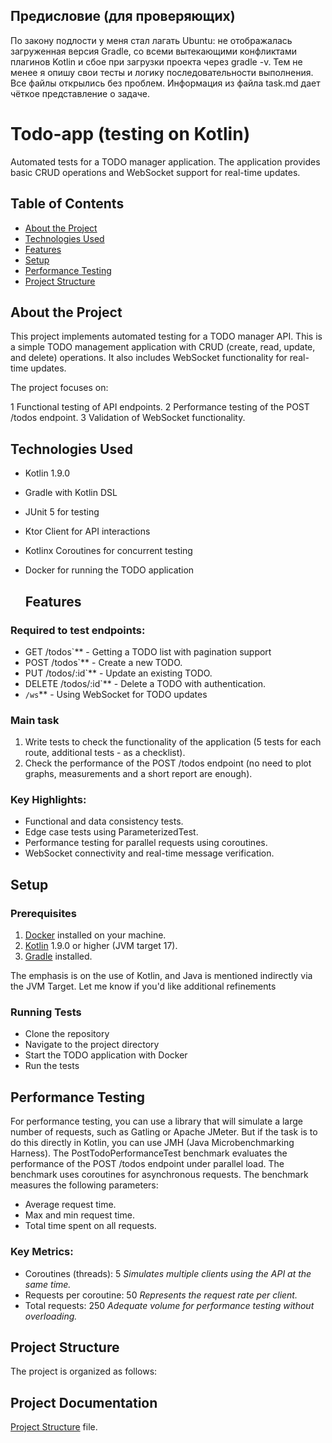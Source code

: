 ## Предисловие (для проверяющих)
По закону подлости у меня стал лагать Ubuntu: не отображалась загруженная версия Gradle, со всеми вытекающими конфликтами плагинов Kotlin и сбое при загрузки проекта через gradle -v.
Тем не менее я опишу свои тесты и логику последовательности выполнения. 
Все файлы открылись без проблем. 
Информация из файла task.md дает чёткое представление о задаче.


# Todo-app (testing on Kotlin)

Automated tests for a TODO manager application. The application provides basic CRUD operations and WebSocket support for real-time updates.

## Table of Contents
- [About the Project](#about-the-project)
- [Technologies Used](#technologies-used)
- [Features](#features)
- [Setup](#setup)
- [Performance Testing](#performance-testing)
- [Project Structure](#project-structure)

## About the Project

This project implements automated testing for a TODO manager API. This is a simple TODO management application with CRUD (create, read, update, and delete) operations.
It also includes WebSocket functionality for real-time updates.

The project focuses on:

1 Functional testing of API endpoints.
2 Performance testing of the POST /todos endpoint.
3 Validation of WebSocket functionality.

## Technologies Used

- Kotlin 1.9.0
- Gradle with Kotlin DSL
- JUnit 5 for testing
- Ktor Client for API interactions
- Kotlinx Coroutines for concurrent testing
- Docker for running the TODO application

  ## Features

### Required to test endpoints:

- GET /todos`** - Getting a TODO list with pagination support
- POST /todos`** - Create a new TODO.
- PUT /todos/:id`** - Update an existing TODO.
- DELETE /todos/:id`** - Delete a TODO with authentication.
- `/ws`** - Using WebSocket for TODO updates

### Main task

1. Write tests to check the functionality of the application (5 tests for each route, additional tests - as a checklist).
2. Check the performance of the POST /todos endpoint (no need to plot graphs, measurements and a short report are enough).

### Key Highlights:

- Functional and data consistency tests.
- Edge case tests using ParameterizedTest.
- Performance testing for parallel requests using coroutines.
- WebSocket connectivity and real-time message verification.

## Setup


### Prerequisites

1. [Docker](https://www.docker.com/) installed on your machine.
2. [Kotlin](https://kotlinlang.org/) 1.9.0 or higher (JVM target 17).
3. [Gradle](https://gradle.org/) installed.

The emphasis is on the use of Kotlin, and Java is mentioned indirectly via the JVM Target. Let me know if you'd like additional refinements

 ### Running Tests
 - Clone the repository
 - Navigate to the project directory
 - Start the TODO application with Docker
 - Run the tests
 
 ## Performance Testing

 For performance testing, you can use a library that will simulate a large number of requests, such as Gatling or Apache JMeter. But if the task is to do this directly in Kotlin, you can use JMH (Java Microbenchmarking Harness).
 The PostTodoPerformanceTest benchmark evaluates the performance of the POST /todos endpoint under parallel load. The benchmark uses coroutines for asynchronous requests. The benchmark measures the following parameters:

- Average request time.
- Max and min request time.
- Total time spent on all requests.

### Key Metrics:

- Coroutines (threads): 5
*Simulates multiple clients using the API at the same time.*
- Requests per coroutine: 50
*Represents the request rate per client.*
- Total requests: 250
*Adequate volume for performance testing without overloading.*

## Project Structure

The project is organized as follows:
## Project Documentation

[Project Structure](https://github.com/KurbakovskiyYuriy/todo-app-tests-/blob/main/Project%20Structure) file.




 



